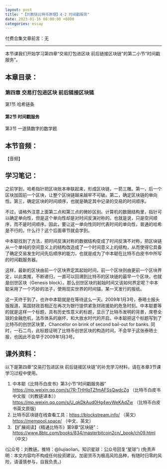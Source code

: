 ```yaml
---
layout: post
title: "【刘教链比特币原理】4-2 时间戳服务"
date: 2023-01-16 08:00:00 +0800
categories: essay
---
```


付费合集文章前言：无

---

本节课我们开始学习第四章“交易打包进区块 前后链接区块链”的第二小节“时间戳服务”。

## 本章目录：

### 第四章 交易打包进区块 前后链接区块链
第1节 哈希链条
#### 第2节 时间戳服务
第3节 一道猜数字的数学题

## 本节音频：

【音频】

## 学习笔记：

之前学到，哈希指针把区块账本串联起来，形成区块链，一箭三雕。第一，后一个区块加固前一个区块，让整个区块链越来越牢不可破。第二，确定区块链的单向性。第三，确定区块的时间顺序，也就是确定其中记录的交易的时间顺序。

不过，请格外注意上面第二点和第三点的微妙区别。计算机的数据结构里，指针可以确定单向性，但是这个单向性却是对时间反演对称的。也就是说，只是空间顺序，而不是时间顺序。因此，要让这一单向性同时代表时间的单向性，普通的哈希是不行的。什么行？这个后面章节就会学到。

中本聪找到了方法，把时间反演对称的数据结构变成了时间反演不对称，把区块链从一个单纯的空间意义上的结构改造成了一个时间意义上的结构，从而使得它具备了确定交易发生时间先后顺序的能力，也就是成为了中本聪在比特币白皮书中所写的时间戳服务器。

这样，最新的区块由前一个区块界定其起始时间，前一个区块则由更前一个区块界定，以此类推，不断递归，一直可以回溯到比特币的区块链的最早一个区块，也就是创世区块（Genesis block）。那么创世区块的起始时间又该如何界定呢？中本聪采用了一个巧妙的法子，使用现实世界的时间锚，某一天发行的报纸。

这一天终于到了，也许中本聪就是在等待这么一天。2009年1月3号，泰晤士报头版报道，英国财政首相正在再次为银行提供紧急财政援助的危急时刻。中本聪要等的就是这样一个标题，具有历史性意义的标题，显示了比特币发明的背景，席卷全球的金融危机，法币体系的崩坏，和大放水时代的开启。中本聪把这个标题写到了比特币的创世区块里，Chancellor on brink of second bail-out for banks. 同时，一石二鸟，此标题证明了比特币创世区块的构造时间，不会早于这张泰晤士报，也因此不会早于2009年1月3号。

## 课外资料：

以下是第四章“交易打包进区块 前后链接区块链”的补充学习材料，请在本章3节课学习过程中使用。

1. 中本聪《比特币白皮书》第3小节“时间戳服务器”
https://mp.weixin.qq.com/s/7R-THHIoTZfmAFSsQwdcZg （比特币白皮书中文版（刘教链译本））
https://mp.weixin.qq.com/s/U_qkDkAud0Hg4wyWeKAdZw （比特币白皮书英文原版）
2. 比特币区块链在线查看工具：https://blockstream.info/ （英文）https://mempool.space/ （中文、英文） 
3. 【扩展阅读】《精通比特币》第9章“区块链”：https://www.8btc.com/books/834/masterbitcoin2cn/_book/ch09.html （中文）


(公众号：刘教链。推特：@liujiaolian。知识星球：公众号回复“星球”)
(免责声明：本文内容均不构成任何投资建议。加密货币为极高风险品种，有随时归零的风险，请谨慎参与，自我负责。)

